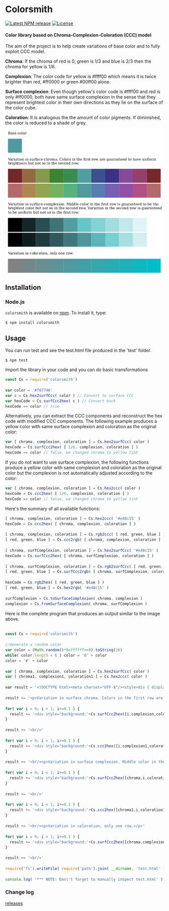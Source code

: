 Colorsmith
========

[![Latest NPM release][npm-badge]][npm-badge-url]
[![License][license-badge]][license-badge-url]

#### Color library based on Chroma-Complexion-Coloration (CCC) model ####

The aim of the project is to help create variations of base color and to fully exploit CCC model.

<b>Chroma</b>: If the chroma of red is 0, green is 1/3 and blue is 2/3 then the chroma for yellow is 1/6.

<b>Complexion</b>: The color code for yellow is #ffff00 which means it is twice brighter than red, #ff0000 or green #00ff00 alone.

<b>Surface complexion</b>: Even though yellow's color code is #ffff00 and red is only #ff0000, both have same surface complexion in the sense that they represent brightest color in their own directions as they lie on the surface of the color cube.

<b>Coloration</b>: It is analogous the the amount of color pigments. If diminished, the color is reduced to a shade of grey.

  <img src="https://raw.githubusercontent.com/ajyand/colorsmith/master/test/output.png"/>

## Installation

### Node.js

`colorsmith` is available on [npm](http://npmjs.org). To install it, type:

    $ npm install colorsmith

## Usage

You can run test and see the test.html file produced in the 'test' folder.

    $ npm test

Import the library in your code and you can do basic transformations

```js
const Cs = require('colorsmith')

var color = '#f07746'
var c = Cs.hex2surfCcc( color ) // Convert to surface CCC
var hexCode = Cs.surfCcc2hex( c ) // Convert back
hexCode == color // true

```

Alternatively, you can extract the CCC components and reconstruct the hex code with modified CCC components. The following example produces a yellow color with same surface complexion and coloration as the original color:
```js
var [ chroma, complexion, coloration ] = Cs.hex2surfCcc( color )
hexCode = Cs.surfCcc2hex( [ 1/6, complexion, coloration ] )
hexCode == color // false, we changed chroma to yellow tint
```

If you do not want to use surface complexion, the following functions produce a yellow color with same complexion and coloration as the original color but the complexion is not automatically adjusted according to the color:

```js
var [ chroma, complexion, coloration ] = Cs.hex2ccc( color )
hexCode = Cs.ccc2hex( [ 1/6, complexion, coloration ] )
hexCode == color // false, we changed chroma to yellow tint
```

Here's the summary of all available functions:

```js
[ chroma, complexion, coloration ] = Cs.hex2ccc( '#e48c15' )
hexCode = Cs.ccc2hex( [ chroma, complexion, coloration ] )

[ chroma, complexion, coloration ] = Cs.rgb2ccc( [ red, green, blue ] )
[ red, green, blue ] = Cs.ccc2rgb( [ chroma, complexion, coloration ] )

[ chroma, surfComplexion, coloration ] = Cs.hex2surfCcc( '#e48c15' )
hexCode = Cs.surfCcc2hex( [ chroma, surfComplexion, coloration ] )

[ chroma, surfComplexion, coloration ] = Cs.rgb2surfCcc( [ red, green, blue ] )
[ red, green, blue ] = Cs.surfCcc2rgb( [ chroma, surfComplexion, coloration ] )

hexCode = Cs.rgb2hex( [ red, green, blue ] )
[ red, green, blue ] = Cs.hex2rgb( '#e48c15' )

surfComplexion = Cs.toSurfaceComplexion( chroma, complexion )
complexion = Cs.fromSurfaceComplexion( chroma, surfComplexion )

```

Here is the complete program that produces an output similar to the image above.

```js

const Cs = require('colorsmith')

//Generate a random color
var color = (Math.random()*0xffffff<<0).toString(16)
while( color.length < 6 ) color = '0' + color
color = '#' + color

var [ chroma, complexion, coloration ] = Cs.hex2surfCcc( color )
var [ chroma1, complexion1, coloration1 ] = Cs.hex2ccc( color )

var result = '<!DOCTYPE html><meta charset="UTF-8"/><style>div { display: inline-block; width:8vw; height: 8vw; } </style><p>Base color</p><div style="background:'+color+'"></div><br/>'

result += '<p>Variation in surface chroma. Colors in the first row are guaranteed to have uniform brightness but not so in the second row.</p>'

for( var i = 0; i < 1; i+=0.1 ) {
  result += '<div style="background:'+Cs.surfCcc2hex([i,complexion,coloration])+'"></div>'
}

result += '<br/>'

for( var i = 0; i < 1; i+=0.1 ) {
  result += '<div style="background:'+Cs.ccc2hex([i,complexion1,coloration1])+'"></div>'
}

result += '<br/><p>Variation in surface complexion. Middle color in the first row is guaranteed to be the brightest color but not so in the second row. Variation in the second row is guaranteed to be uniform but not so in the first row.</p>'

for( var i = 0; i < 1; i+=0.1 ) {
  result += '<div style="background:'+Cs.surfCcc2hex([chroma,i,coloration])+'"></div>'
}

result += '<br/>'

for( var i = 0; i < 1; i+=0.1 ) {
  result += '<div style="background:'+Cs.ccc2hex([chroma1,i,coloration1])+'"></div>'
}

result += '<br/><p>Variation in coloration, only one row.</p>'

for( var i = 0; i < 1; i+=0.1 ) {
  result += '<div style="background:'+Cs.surfCcc2hex([chroma,complexion,i])+'"></div>'
}

result += '<br/>'

require('fs').writeFile( require('path').join( __dirname, 'test.html' ), result, err=>console.log(err) )

console.log( '*** NOTE: Don\'t forget to manually inspect test.html' )


```

### Change log ###

[releases](https://github.com/ajyand/colorsmith/releases)



[npm-badge-url]: https://www.npmjs.com/package/colorsmith
[license-badge-url]: ./LICENSE
[npm-badge]: https://img.shields.io/npm/v/colorsmith.svg
[license-badge]: https://img.shields.io/npm/l/colorsmith.svg

